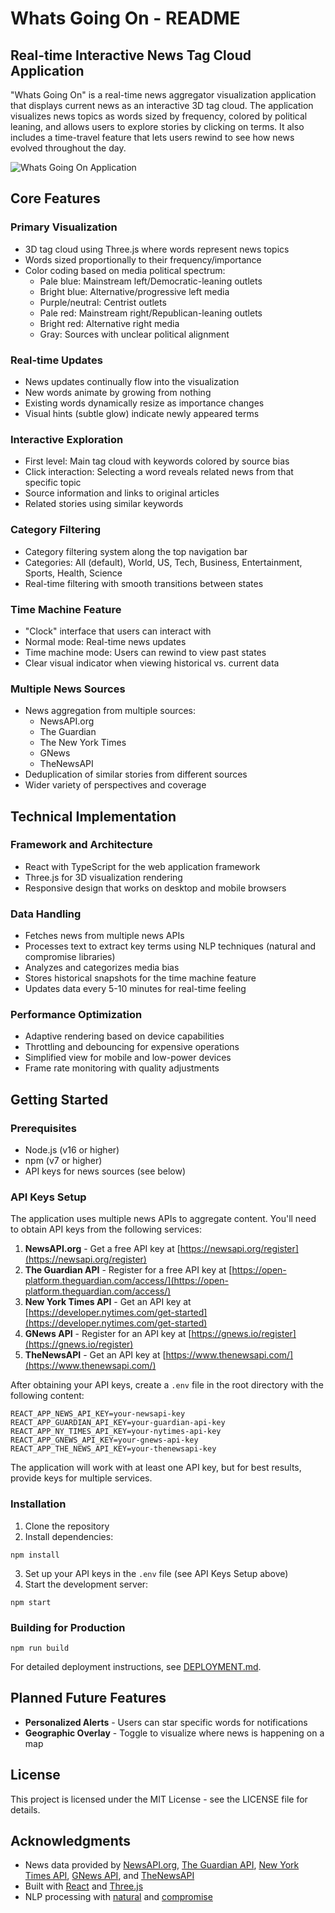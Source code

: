 # Whats Going On - README

## Real-time Interactive News Tag Cloud Application

"Whats Going On" is a real-time news aggregator visualization application that displays current news as an interactive 3D tag cloud. The application visualizes news topics as words sized by frequency, colored by political leaning, and allows users to explore stories by clicking on terms. It also includes a time-travel feature that lets users rewind to see how news evolved throughout the day.

![Whats Going On Application](https://example.com/screenshot.png)

## Core Features

### Primary Visualization
- 3D tag cloud using Three.js where words represent news topics
- Words sized proportionally to their frequency/importance
- Color coding based on media political spectrum:
  - Pale blue: Mainstream left/Democratic-leaning outlets
  - Bright blue: Alternative/progressive left media
  - Purple/neutral: Centrist outlets
  - Pale red: Mainstream right/Republican-leaning outlets
  - Bright red: Alternative right media
  - Gray: Sources with unclear political alignment

### Real-time Updates
- News updates continually flow into the visualization
- New words animate by growing from nothing
- Existing words dynamically resize as importance changes
- Visual hints (subtle glow) indicate newly appeared terms

### Interactive Exploration
- First level: Main tag cloud with keywords colored by source bias
- Click interaction: Selecting a word reveals related news from that specific topic
- Source information and links to original articles
- Related stories using similar keywords

### Category Filtering
- Category filtering system along the top navigation bar
- Categories: All (default), World, US, Tech, Business, Entertainment, Sports, Health, Science
- Real-time filtering with smooth transitions between states

### Time Machine Feature
- "Clock" interface that users can interact with
- Normal mode: Real-time news updates
- Time machine mode: Users can rewind to view past states
- Clear visual indicator when viewing historical vs. current data

### Multiple News Sources
- News aggregation from multiple sources:
  - NewsAPI.org
  - The Guardian
  - The New York Times
  - GNews
  - TheNewsAPI
- Deduplication of similar stories from different sources
- Wider variety of perspectives and coverage

## Technical Implementation

### Framework and Architecture
- React with TypeScript for the web application framework
- Three.js for 3D visualization rendering
- Responsive design that works on desktop and mobile browsers

### Data Handling
- Fetches news from multiple news APIs
- Processes text to extract key terms using NLP techniques (natural and compromise libraries)
- Analyzes and categorizes media bias
- Stores historical snapshots for the time machine feature
- Updates data every 5-10 minutes for real-time feeling

### Performance Optimization
- Adaptive rendering based on device capabilities
- Throttling and debouncing for expensive operations
- Simplified view for mobile and low-power devices
- Frame rate monitoring with quality adjustments

## Getting Started

### Prerequisites
- Node.js (v16 or higher)
- npm (v7 or higher)
- API keys for news sources (see below)

### API Keys Setup
The application uses multiple news APIs to aggregate content. You'll need to obtain API keys from the following services:

1. **NewsAPI.org** - Get a free API key at [https://newsapi.org/register](https://newsapi.org/register)
2. **The Guardian API** - Register for a free API key at [https://open-platform.theguardian.com/access/](https://open-platform.theguardian.com/access/)
3. **New York Times API** - Get an API key at [https://developer.nytimes.com/get-started](https://developer.nytimes.com/get-started)
4. **GNews API** - Register for an API key at [https://gnews.io/register](https://gnews.io/register)
5. **TheNewsAPI** - Get an API key at [https://www.thenewsapi.com/](https://www.thenewsapi.com/)

After obtaining your API keys, create a `.env` file in the root directory with the following content:
```
REACT_APP_NEWS_API_KEY=your-newsapi-key
REACT_APP_GUARDIAN_API_KEY=your-guardian-api-key
REACT_APP_NY_TIMES_API_KEY=your-nytimes-api-key
REACT_APP_GNEWS_API_KEY=your-gnews-api-key
REACT_APP_THE_NEWS_API_KEY=your-thenewsapi-key
```

The application will work with at least one API key, but for best results, provide keys for multiple services.

### Installation
1. Clone the repository
2. Install dependencies:
```
npm install
```
3. Set up your API keys in the `.env` file (see API Keys Setup above)
4. Start the development server:
```
npm start
```

### Building for Production
```
npm run build
```

For detailed deployment instructions, see [DEPLOYMENT.md](./DEPLOYMENT.md).

## Planned Future Features
- **Personalized Alerts** - Users can star specific words for notifications
- **Geographic Overlay** - Toggle to visualize where news is happening on a map

## License
This project is licensed under the MIT License - see the LICENSE file for details.

## Acknowledgments
- News data provided by [NewsAPI.org](https://newsapi.org/), [The Guardian API](https://open-platform.theguardian.com/), [New York Times API](https://developer.nytimes.com/), [GNews API](https://gnews.io/), and [TheNewsAPI](https://www.thenewsapi.com/)
- Built with [React](https://reactjs.org/) and [Three.js](https://threejs.org/)
- NLP processing with [natural](https://github.com/NaturalNode/natural) and [compromise](https://github.com/spencermountain/compromise)
